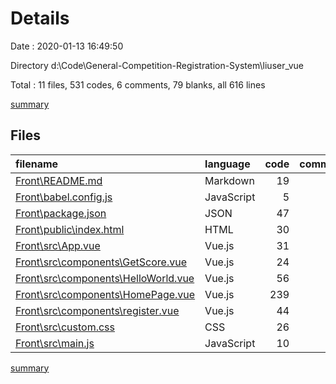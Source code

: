 # Details

Date : 2020-01-13 16:49:50

Directory d:\Code\General-Competition-Registration-System\liuser_vue

Total : 11 files,  531 codes, 6 comments, 79 blanks, all 616 lines

[summary](results.md)

## Files
| filename | language | code | comment | blank | total |
| :--- | :--- | ---: | ---: | ---: | ---: |
| [Front\README.md](file:///d%3A/Code/General-Competition-Registration-System/liuser_vue/Front/README.md) | Markdown | 19 | 0 | 6 | 25 |
| [Front\babel.config.js](file:///d%3A/Code/General-Competition-Registration-System/liuser_vue/Front/babel.config.js) | JavaScript | 5 | 0 | 1 | 6 |
| [Front\package.json](file:///d%3A/Code/General-Competition-Registration-System/liuser_vue/Front/package.json) | JSON | 47 | 0 | 1 | 48 |
| [Front\public\index.html](file:///d%3A/Code/General-Competition-Registration-System/liuser_vue/Front/public/index.html) | HTML | 30 | 1 | 2 | 33 |
| [Front\src\App.vue](file:///d%3A/Code/General-Competition-Registration-System/liuser_vue/Front/src/App.vue) | Vue.js | 31 | 5 | 5 | 41 |
| [Front\src\components\GetScore.vue](file:///d%3A/Code/General-Competition-Registration-System/liuser_vue/Front/src/components/GetScore.vue) | Vue.js | 24 | 0 | 8 | 32 |
| [Front\src\components\HelloWorld.vue](file:///d%3A/Code/General-Competition-Registration-System/liuser_vue/Front/src/components/HelloWorld.vue) | Vue.js | 56 | 0 | 3 | 59 |
| [Front\src\components\HomePage.vue](file:///d%3A/Code/General-Competition-Registration-System/liuser_vue/Front/src/components/HomePage.vue) | Vue.js | 239 | 0 | 37 | 276 |
| [Front\src\components\register.vue](file:///d%3A/Code/General-Competition-Registration-System/liuser_vue/Front/src/components/register.vue) | Vue.js | 44 | 0 | 3 | 47 |
| [Front\src\custom.css](file:///d%3A/Code/General-Competition-Registration-System/liuser_vue/Front/src/custom.css) | CSS | 26 | 0 | 8 | 34 |
| [Front\src\main.js](file:///d%3A/Code/General-Competition-Registration-System/liuser_vue/Front/src/main.js) | JavaScript | 10 | 0 | 5 | 15 |

[summary](results.md)
